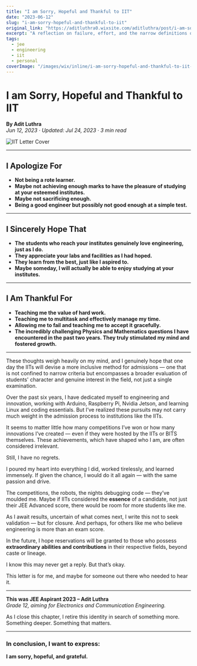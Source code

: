 ```yaml
---
title: "I am Sorry, Hopeful and Thankful to IIT"
date: "2023-06-12"
slug: "i-am-sorry-hopeful-and-thankful-to-iit"
original_link: "https://aditluthra0.wixsite.com/aditluthra/post/i-am-sory-hopeful-and-thankful-to-iit"
excerpt: "A reflection on failure, effort, and the narrow definitions of merit. An open letter to IITs from a builder, dreamer, and engineer at heart."
tags:
  - jee
  - engineering
  - iit
  - personal
coverImage: "/images/wix/inline/i-am-sorry-hopeful-and-thankful-to-iit-1.jpg"
---
```


# I am Sorry, Hopeful and Thankful to IIT

**By Adit Luthra**  
*Jun 12, 2023 · Updated: Jul 24, 2023 · 3 min read*

![IIT Letter Cover](/images/wix/inline/i-am-sorry-hopeful-and-thankful-to-iit-1.jpg)

---

## I Apologize For

- **Not being a rote learner.**  
- **Maybe not achieving enough marks to have the pleasure of studying at your esteemed institutes.**  
- **Maybe not sacrificing enough.**  
- **Being a good engineer but possibly not good enough at a simple test.**

---

## I Sincerely Hope That

- **The students who reach your institutes genuinely love engineering, just as I do.**  
- **They appreciate your labs and facilities as I had hoped.**  
- **They learn from the best, just like I aspired to.**  
- **Maybe someday, I will actually be able to enjoy studying at your institutes.**

---

## I Am Thankful For

- **Teaching me the value of hard work.**  
- **Teaching me to multitask and effectively manage my time.**  
- **Allowing me to fail and teaching me to accept it gracefully.**  
- **The incredibly challenging Physics and Mathematics questions I have encountered in the past two years. They truly stimulated my mind and fostered growth.**

---

These thoughts weigh heavily on my mind, and I genuinely hope that one day the IITs will devise a more inclusive method for admissions — one that is not confined to narrow criteria but encompasses a broader evaluation of students' character and genuine interest in the field, not just a single examination.

Over the past six years, I have dedicated myself to engineering and innovation, working with Arduino, Raspberry Pi, Nvidia Jetson, and learning Linux and coding essentials. But I’ve realized these pursuits may not carry much weight in the admission process to institutions like the IITs.

It seems to matter little how many competitions I’ve won or how many innovations I’ve created — even if they were hosted by the IITs or BITS themselves. These achievements, which have shaped who I am, are often considered irrelevant.

Still, I have no regrets.

I poured my heart into everything I did, worked tirelessly, and learned immensely. If given the chance, I would do it all again — with the same passion and drive.

The competitions, the robots, the nights debugging code — they’ve moulded me. Maybe if IITs considered the **essence** of a candidate, not just their JEE Advanced score, there would be room for more students like me.

As I await results, uncertain of what comes next, I write this not to seek validation — but for closure. And perhaps, for others like me who believe engineering is more than an exam score.

In the future, I hope reservations will be granted to those who possess **extraordinary abilities and contributions** in their respective fields, beyond caste or lineage.

I know this may never get a reply. But that’s okay.

This letter is for me, and maybe for someone out there who needed to hear it.

---

**This was JEE Aspirant 2023 – Adit Luthra**  
*Grade 12, aiming for Electronics and Communication Engineering.*

As I close this chapter, I retire this identity in search of something more. Something deeper. Something that matters.

---

### In conclusion, I want to express:  
**I am sorry, hopeful, and grateful.**
